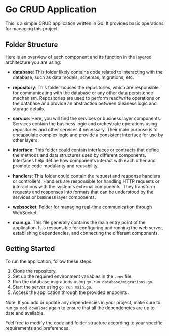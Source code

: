 # Go CRUD Application

This is a simple CRUD application written in Go. It provides basic operations for managing this project.

## Folder Structure

Here is an overview of each component and its function in the layered architecture you are using:

- **database**: This folder likely contains code related to interacting with the database, such as data models, schemas, migrations, etc.

- **repository**: This folder houses the repositories, which are responsible for communicating with the database or any other data persistence mechanism. Repositories are used to perform read/write operations on the database and provide an abstraction between business logic and storage details.

- **service**: Here, you will find the services or business layer components. Services contain the business logic and orchestrate operations using repositories and other services if necessary. Their main purpose is to encapsulate complex logic and provide a consistent interface for use by other layers.

- **interface**: This folder could contain interfaces or contracts that define the methods and data structures used by different components. Interfaces help define how components interact with each other and promote code modularity and reusability.

- **handlers**: This folder could contain the request and response handlers or controllers. Handlers are responsible for handling HTTP requests or interactions with the system's external components. They transform requests and responses into formats that can be understood by the services or business layer components.

- **websocket**: Folder for managing real-time communication through WebSocket.

- **main.go**: This file generally contains the main entry point of the application. It is responsible for configuring and running the web server, establishing dependencies, and connecting the different components.

## Getting Started

To run the application, follow these steps:

1. Clone the repository.
2. Set up the required environment variables in the `.env` file.
3. Run the database migrations using `go run database/migrations.go`.
4. Start the server using `go run main.go`.
5. Access the application through the provided endpoints.

Note: If you add or update any dependencies in your project, make sure to run `go mod download` again to ensure that all the dependencies are up to date and available.

Feel free to modify the code and folder structure according to your specific requirements and preferences.
